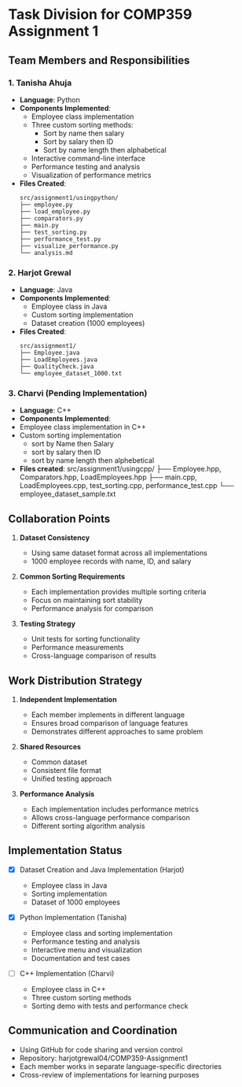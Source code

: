 # Task Division for COMP359 Assignment 1

## Team Members and Responsibilities

### 1. Tanisha Ahuja
- **Language**: Python
- **Components Implemented**:
  - Employee class implementation
  - Three custom sorting methods:
    - Sort by name then salary
    - Sort by salary then ID
    - Sort by name length then alphabetical
  - Interactive command-line interface
  - Performance testing and analysis
  - Visualization of performance metrics
- **Files Created**:
  ```
  src/assignment1/usingpython/
  ├── employee.py
  ├── load_employee.py
  ├── comparators.py
  ├── main.py
  ├── test_sorting.py
  ├── performance_test.py
  ├── visualize_performance.py
  └── analysis.md
  ```

### 2. Harjot Grewal
- **Language**: Java
- **Components Implemented**:
  - Employee class in Java
  - Custom sorting implementation
  - Dataset creation (1000 employees)
- **Files Created**:
  ```
  src/assignment1/
  ├── Employee.java
  ├── LoadEmployees.java
  ├── QualityCheck.java
  └── employee_dataset_1000.txt
  ```

### 3. Charvi (Pending Implementation)
- **Language**: C++
- **Components Implemented**:
- Employee class implementation in C++
- Custom sorting implementation
   - sort by Name then Salary
    - sort by salary then ID
    - sort by name length then alphebetical
- **Files created**:
src/assignment1/usingcpp/
├── Employee.hpp, Comparators.hpp, LoadEmployees.hpp
├── main.cpp, LoadEmployees.cpp, test_sorting.cpp, performance_test.cpp
└── employee_dataset_sample.txt



      
  







## Collaboration Points

1. **Dataset Consistency**
   - Using same dataset format across all implementations
   - 1000 employee records with name, ID, and salary

2. **Common Sorting Requirements**
   - Each implementation provides multiple sorting criteria
   - Focus on maintaining sort stability
   - Performance analysis for comparison

3. **Testing Strategy**
   - Unit tests for sorting functionality
   - Performance measurements
   - Cross-language comparison of results

## Work Distribution Strategy

1. **Independent Implementation**
   - Each member implements in different language
   - Ensures broad comparison of language features
   - Demonstrates different approaches to same problem

2. **Shared Resources**
   - Common dataset
   - Consistent file format
   - Unified testing approach

3. **Performance Analysis**
   - Each implementation includes performance metrics
   - Allows cross-language performance comparison
   - Different sorting algorithm analysis

## Implementation Status

- [x] Dataset Creation and Java Implementation (Harjot)
  - Employee class in Java
  - Sorting implementation
  - Dataset of 1000 employees

- [x] Python Implementation (Tanisha)
  - Employee class and sorting implementation
  - Performance testing and analysis
  - Interactive menu and visualization
  - Documentation and test cases

- [ ] C++ Implementation (Charvi)
  - Employee class in C++
  - Three custom sorting methods
  - Sorting demo with tests and performance check

## Communication and Coordination

- Using GitHub for code sharing and version control
- Repository: harjotgrewal04/COMP359-Assignment1
- Each member works in separate language-specific directories
- Cross-review of implementations for learning purposes
